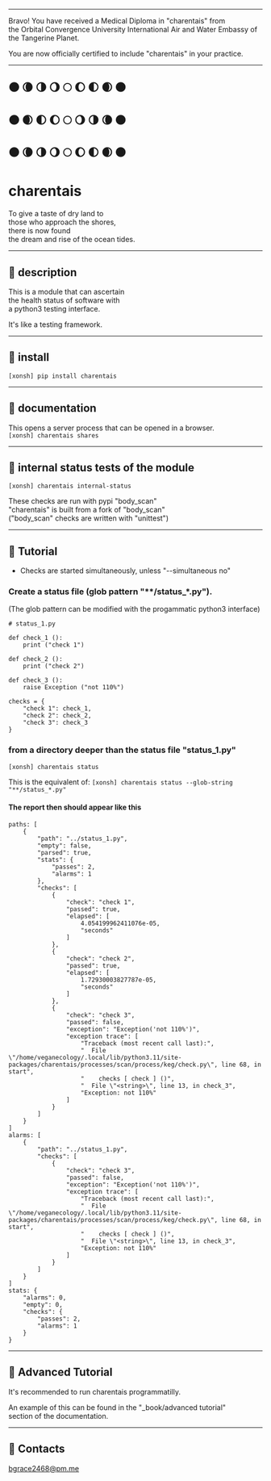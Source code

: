 


******

Bravo!  You have received a Medical Diploma in "charentais" from   
the Orbital Convergence University International Air and Water Embassy of the Tangerine Planet.  

You are now officially certified to include "charentais" in your practice.

******

## 🌑 🌘 🌗 🌖 🌕 🌔 🌓 🌒 🌑 
## 🌑 🌒 🌓 🌔 🌕 🌖 🌗 🌘 🌑 
## 🌑 🌘 🌗 🌖 🌕 🌔 🌓 🌒 🌑 

# charentais   
To give a taste of dry land to   
those who approach the shores,   
there is now found    
the dream and rise of the ocean tides.  


---

## 🍈 description
This is a module that can ascertain   
the health status of software with   
a python3 testing interface.   

It's like a testing framework.    
		
---		
		
## 🥄 install
`[xonsh] pip install charentais`

---
	
## 🪸 documentation 
This opens a server process that can be opened in a browser.    
`[xonsh] charentais shares`
	
---	
	
## 🌊 internal status tests of the module
`[xonsh] charentais internal-status`
	
These checks are run with pypi "body_scan"  
"charentais" is built from a fork of "body_scan"  
("body_scan" checks are written with "unittest")  
	
---

## 🌠 Tutorial
- Checks are started simultaneously, unless "--simultaneous no"</p>
	
### Create a status file (glob pattern "**/status_*.py").
(The glob pattern can be modified with the progammatic python3 interface)
```		
# status_1.py

def check_1 ():
	print ("check 1")
	
def check_2 ():
	print ("check 2")
	
def check_3 ():
	raise Exception ("not 110%")

checks = {
	"check 1": check_1,
	"check 2": check_2,
	"check 3": check_3
}
```
		
### from a directory deeper than the status file "status_1.py"
`[xonsh] charentais status`

This is the equivalent of:
`[xonsh] charentais status --glob-string "**/status_*.py"`


#### The report then should appear like this
```
paths: [
	{
		"path": "../status_1.py",
		"empty": false,
		"parsed": true,
		"stats": {
			"passes": 2,
			"alarms": 1
		},
		"checks": [
			{
				"check": "check 1",
				"passed": true,
				"elapsed": [
					4.054199962411076e-05,
					"seconds"
				]
			},
			{
				"check": "check 2",
				"passed": true,
				"elapsed": [
					1.72930003827787e-05,
					"seconds"
				]
			},
			{
				"check": "check 3",
				"passed": false,
				"exception": "Exception('not 110%')",
				"exception trace": [
					"Traceback (most recent call last):",
					"  File \"/home/veganecology/.local/lib/python3.11/site-packages/charentais/processes/scan/process/keg/check.py\", line 68, in start",
					"    checks [ check ] ()",
					"  File \"<string>\", line 13, in check_3",
					"Exception: not 110%"
				]
			}
		]
	}
]
alarms: [
	{
		"path": "../status_1.py",
		"checks": [
			{
				"check": "check 3",
				"passed": false,
				"exception": "Exception('not 110%')",
				"exception trace": [
					"Traceback (most recent call last):",
					"  File \"/home/veganecology/.local/lib/python3.11/site-packages/charentais/processes/scan/process/keg/check.py\", line 68, in start",
					"    checks [ check ] ()",
					"  File \"<string>\", line 13, in check_3",
					"Exception: not 110%"
				]
			}
		]
	}
]
stats: {
	"alarms": 0,
	"empty": 0,
	"checks": {
		"passes": 2,
		"alarms": 1
	}
}
```
	
---

## 🌌 Advanced Tutorial

It's recommended to run charentais programmatilly.  

An example of this can be found in the "_book/advanced tutorial"  
section of the documentation.

---

## 📡 Contacts
bgrace2468@pm.me
	
		
		
	